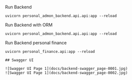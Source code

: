 
Run Backend
```
uvicorn personal_admon_backend.api.api:app --reload
```

Run Backend with ORM
```
uvicorn personal_admon_backend.api.api:app --reload
```

Run Backend personal finance
```
uvicorn personal_finance.api:app --reload

## Swagger UI

![Swagger UI Page 1](docs/backend-swagger_page-0001.jpg)
![Swagger UI Page 1](docs/backend-swagger_page-0002.jpg)
